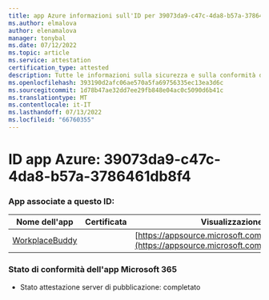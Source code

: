 ```yaml
---
title: app Azure informazioni sull'ID per 39073da9-c47c-4da8-b57a-3786461db8f4
ms.author: elmalova
author: elenamalova
manager: tonybal
ms.date: 07/12/2022
ms.topic: article
ms.service: attestation
certification_type: attested
description: Tutte le informazioni sulla sicurezza e sulla conformità disponibili per 39073da9-c47c-4da8-b57a-3786461db8f4.
ms.openlocfilehash: 393190d2afc06ae570a5fa69756335ec13ea3d6c
ms.sourcegitcommit: 1d78b47ae32dd7ee29fb848e04ac0c5090d6b41c
ms.translationtype: MT
ms.contentlocale: it-IT
ms.lasthandoff: 07/13/2022
ms.locfileid: "66760355"
---
```

# <a name="azure-app-id-39073da9-c47c-4da8-b57a-3786461db8f4"></a>ID app Azure: 39073da9-c47c-4da8-b57a-3786461db8f4


### <a name="apps-associated-with-this-id"></a>App associate a questo ID:
| **Nome dell'app** | **Certificata** | **Visualizzazione in AppSource** |
|--------------|---------------|-----------------------|
| [WorkplaceBuddy](../forward/WA200001238.md) |  | [https://appsource.microsoft.com/product/office/WA200001238](https://appsource.microsoft.com/product/office/WA200001238) |

### <a name="microsoft-365-app-compliance-status"></a>Stato di conformità dell'app Microsoft 365
- Stato attestazione server di pubblicazione: completato
